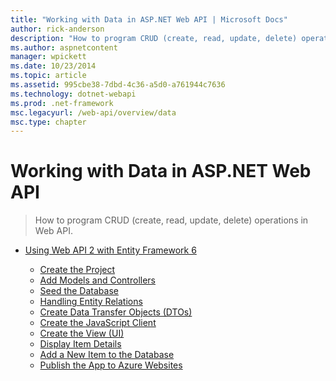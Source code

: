 ```yaml
---
title: "Working with Data in ASP.NET Web API | Microsoft Docs"
author: rick-anderson
description: "How to program CRUD (create, read, update, delete) operations in Web API."
ms.author: aspnetcontent
manager: wpickett
ms.date: 10/23/2014
ms.topic: article
ms.assetid: 995cbe38-7dbd-4c36-a5d0-a761944c7636
ms.technology: dotnet-webapi
ms.prod: .net-framework
msc.legacyurl: /web-api/overview/data
msc.type: chapter
---
```

Working with Data in ASP.NET Web API
====================
> How to program CRUD (create, read, update, delete) operations in Web API.


- [Using Web API 2 with Entity Framework 6](using-web-api-with-entity-framework/index.md)

    - [Create the Project](using-web-api-with-entity-framework/part-1.md)
    - [Add Models and Controllers](using-web-api-with-entity-framework/part-2.md)
    - [Seed the Database](using-web-api-with-entity-framework/part-3.md)
    - [Handling Entity Relations](using-web-api-with-entity-framework/part-4.md)
    - [Create Data Transfer Objects (DTOs)](using-web-api-with-entity-framework/part-5.md)
    - [Create the JavaScript Client](using-web-api-with-entity-framework/part-6.md)
    - [Create the View (UI)](using-web-api-with-entity-framework/part-7.md)
    - [Display Item Details](using-web-api-with-entity-framework/part-8.md)
    - [Add a New Item to the Database](using-web-api-with-entity-framework/part-9.md)
    - [Publish the App to Azure Websites](using-web-api-with-entity-framework/part-10.md)